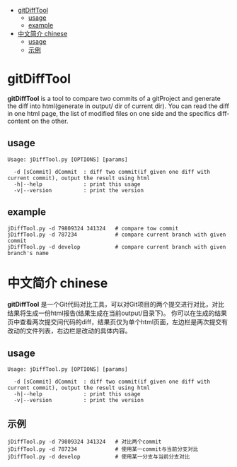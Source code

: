 <!-- TOC depthFrom:1 depthTo:6 withLinks:1 updateOnSave:1 orderedList:0 -->

- [gitDiffTool](#gitdifftool)
	- [usage](#usage)
	- [example](#example)
- [中文简介 chinese](#中文简介-chinese)
	- [usage](#usage)
	- [示例](#示例)

<!-- /TOC -->

# gitDiffTool

**gitDiffTool** is a tool to compare two commits of a gitProject and generate the diff into html(generate in output/ dir of current dir). 
You can read the diff in one html page, the list of modified files on one side and the specifics diff-content on the other.

## usage

```
Usage: jDiffTool.py [OPTIONS] [params]

  -d [sCommit] dCommit  : diff two commit(if given one diff with current commit), output the result using html
  -h|--help             : print this usage
  -v|--version          : print the version
```

## example

```
jDiffTool.py -d 79809324 341324   # compare tow commit
jDiffTool.py -d 787234            # compare current branch with given commit
jDiffTool.py -d develop           # compare current branch with given branch's name
```

# 中文简介 chinese

**gitDiffTool** 是一个Git代码对比工具，可以对Git项目的两个提交进行对比，对比结果将生成一份html报告(结果生成在当前output/目录下)。
你可以在生成的结果页中查看两次提交间代码的diff，结果页仅为单个html页面，左边栏是两次提交有改动的文件列表，右边栏是改动的具体内容。

## usage

```
Usage: jDiffTool.py [OPTIONS] [params]

  -d [sCommit] dCommit  : diff two commit(if given one diff with current commit), output the result using html
  -h|--help             : print this usage
  -v|--version          : print the version
```

## 示例

```
jDiffTool.py -d 79809324 341324   # 对比两个commit
jDiffTool.py -d 787234            # 使用某一commit与当前分支对比
jDiffTool.py -d develop           # 使用某一分支与当前分支对比
```
